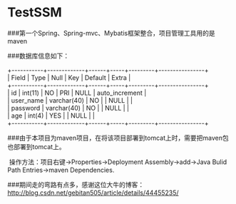 # TestSSM
###第一个Spring、Spring-mvc、Mybatis框架整合，项目管理工具用的是maven

###数据库信息如下：

+-----------+-------------+------+-----+---------+----------------+</br>
| Field     | Type        | Null | Key | Default | Extra          |</br>
+-----------+-------------+------+-----+---------+----------------+</br>
| id        | int(11)     | NO   | PRI | NULL    | auto_increment |</br>
| user_name | varchar(40) | NO   |     | NULL    |                |</br>
| password  | varchar(40) | NO   |     | NULL    |                |</br>
| age       | int(4)      | YES  |     | NULL    |                |</br>
+-----------+-------------+------+-----+---------+----------------+</br>



###由于本项目为maven项目，在将该项目部署到tomcat上时，需要把maven包也部署到tomcat上。
  
  操作方法：项目右键->Properties->Deployment Assembly->add->Java Bulid Path Entries->maven Dependencies.


###期间走的弯路有点多，感谢这位大牛的博客：http://blog.csdn.net/gebitan505/article/details/44455235/

